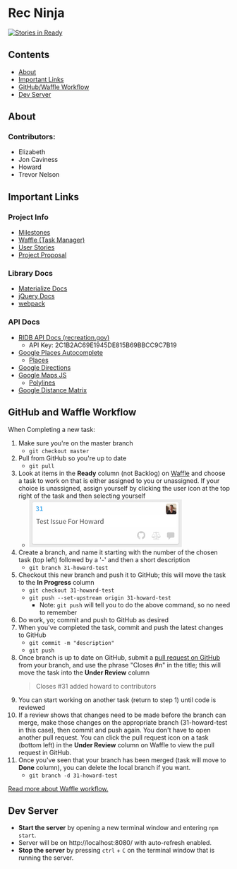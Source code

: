 # Rec Ninja

[![Stories in Ready](https://badge.waffle.io/ivthefourth/project-1.svg?label=ready&title=Ready)](https://waffle.io/ivthefourth/project-1)


## Contents
* [About](#about)
* [Important Links](#important-links)
* [GitHub/Waffle Workflow](#github-and-waffle-workflow)
* [Dev Server](#dev-server)


## About

### Contributors:
* Elizabeth
* Jon Caviness
* Howard
* Trevor Nelson


## Important Links

### Project Info
* [Milestones](https://github.com/ivthefourth/project-1/milestones)
* [Waffle (Task Manager)](https://waffle.io/ivthefourth/project-1)
* [User Stories](https://docs.google.com/document/d/1YPNBCu6e3rBdH7EmJNTHmhsZOrDXebbFNvsH5ubqLFg/)
* [Project Proposal](https://docs.google.com/document/d/1MgKZKyFO4m7cpf0CrR8cDIUgZWh9oPvnBqRZu461Bfw/)

### Library Docs
* [Materialize Docs](http://materializecss.com/)
* [jQuery Docs](https://api.jquery.com/)
* [webpack](https://webpack.js.org/)

### API Docs
* [RIDB API Docs (recreation.gov)](https://usda.github.io/RIDB/)
	- API Key: 2C1B2AC69E1945DE815B69BBCC9C7B19
* [Google Places Autocomplete](https://developers.google.com/maps/documentation/javascript/places-autocomplete)
    - [Places](https://developers.google.com/maps/documentation/javascript/places)
* [Google Directions](https://developers.google.com/maps/documentation/javascript/directions)
* [Google Maps JS](https://developers.google.com/maps/documentation/javascript/)
    - [Polylines](https://developers.google.com/maps/documentation/javascript/examples/polyline-simple)
* [Google Distance Matrix](https://developers.google.com/maps/documentation/javascript/distancematrix)



## GitHub and Waffle Workflow

When Completing a new task:
1. Make sure you're on the master branch
    * `git checkout master`
2. Pull from GitHub so you're up to date
    * `git pull`
3. Look at items in the **Ready** column (not Backlog) on [Waffle](https://waffle.io/ivthefourth/project-1) and choose a task to work on that is either assigned to you or unassigned. If your choice is unassigned, assign yourself by clicking the user icon at the top right of the task and then selecting yourself
    * ![Example Task](docs/example-task.png)
4. Create a branch, and name it starting with the number of the chosen task (top left) followed by a '-' and then a short description 
    * `git branch 31-howard-test`
5. Checkout this new branch and push it to GitHub; this will move the task to the **In Progress** column 
    * `git checkout 31-howard-test`
    * `git push --set-upstream origin 31-howard-test`
        * Note: `git push` will tell you to do the above command, so no need to remember
6. Do work, yo; commit and push to GitHub as desired
7. When you've completed the task, commit and push the latest changes to GitHub
    * `git commit -m "description"` 
    * `git push`
8. Once branch is up to date on GitHub, submit a [pull request on GitHub](https://github.com/ivthefourth/project-1/branches) from your branch, and use the phrase "Closes #n" in the title; this will move the task into the **Under Review** column
    > Closes #31 added howard to contributors
9. You can start working on another task (return to step 1) until code is reviewed
10. If a review shows that changes need to be made before the branch can merge, make those changes on the appropriate branch (31-howard-test in this case), then commit and push again. You don't have to open another pull request. You can click the pull request icon on a task (bottom left) in the **Under Review** column on Waffle to view the pull request in GitHub.
11. Once you've seen that your branch has been merged (task will move to **Done** column), you can delete the local branch if you want. 
    * `git branch -d 31-howard-test`

[Read more about Waffle workflow.](https://help.waffle.io/automatic-work-tracking/auto-work-tracking-basics/recommended-workflow-using-pull-requests-automatic-work-tracking)

## Dev Server
* **Start the server** by opening a new terminal window and entering `npm start`. 
* Server will be on http://localhost:8080/ with auto-refresh enabled.
* **Stop the server** by pressing `ctrl` + `C` on the terminal window that is running the server.

